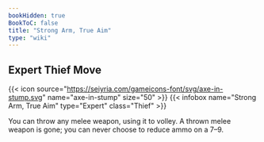 ```yaml
---
bookHidden: true
BookToC: false
title: "Strong Arm, True Aim"
type: "wiki"
---
```

## Expert Thief Move
{{< icon source="https://seiyria.com/gameicons-font/svg/axe-in-stump.svg" name="axe-in-stump" size="50" >}}
{{< infobox name="Strong Arm, True Aim" type="Expert" class="Thief" >}}

You can throw any melee weapon, using it to volley. A thrown melee weapon is gone; you can never choose to reduce ammo on a 7–9.